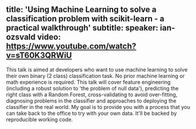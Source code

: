 title: 'Using Machine Learning to solve a classification problem with scikit-learn - a practical walkthrough'
subtitle:
speaker: ian-ozsvald
video: https://www.youtube.com/watch?v=sT60K3QRWiU
---
This talk is aimed at developers who want to use machine learning to solve their own binary (2 class) classification task. No prior machine learning or math experience is required. This talk will cover feature engineering (including a robust solution to 'the problem of null data'), predicting the right class with a Random Forest, cross-validating to avoid over-fitting, diagnosing problems in the classifier and approaches to deploying the classifier in the real world. My goal is to provide you with a process that you can take back to the office to try with your own data. It'll be backed by reproducible working code.